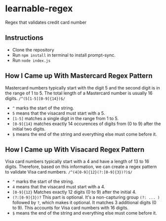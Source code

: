 # learnable-regex

Regex that validates credit card number

## Instructions

- Clone the repository
- Run `npm install` in terminal to install prompt-sync.
- Run `node index.js`

## How I Came up With Mastercard Regex Pattern

Mastercard numbers typically start with the digit 5 and the second digit is in the range of 1 to 5. The total length of a Mastercard number is usually 16 digits. `/^(5[1-5][0-9]{14})$/`

- `^` marks the start of the string.
- `5` means that the visacard must start with a 5.
- `[1-5]` matches a single digit in the range from 1 to 5.
- `[0-9]{14}` matches exactly 14 occurences of digits from (0 to 9) after the initial two digits.
- `$` means the end of the string and everything else must come before it.

## How I Came up With Visacard Regex Pattern

Visa card numbers typically start with a 4 and have a length of 13 to 16 digits. Therefore, based on this information, we can create a regex pattern to validate Visa card numbers. `/^(4[0-9]{12}(?:[0-9]{3})?)$/`

- `^` marks the start of the string.
- `4` means that the visacard must start with a 4.
- `[0-9]{12}` Matches exactly 12 digits (0 to 9) after the initial 4.
- `(?:[0-9]{3})?` This part is optional. It's a non-capturing group `(?: ... )` followed by `?`, which makes it optional. It matches 3 additional digits (0 to 9). This accounts for Visa card numbers with 16 digits.
- `$` means the end of the string and everything else must come before it.
